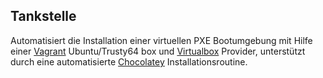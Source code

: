 ## Tankstelle

Automatisiert die Installation einer virtuellen PXE Bootumgebung
mit Hilfe einer [Vagrant](https://www.vagrantup.com) Ubuntu/Trusty64 box 
und [Virtualbox](https://www.virtualbox.org/) Provider, unterstützt durch 
eine automatisierte [Chocolatey](https://chocolatey.org/) Installationsroutine.
